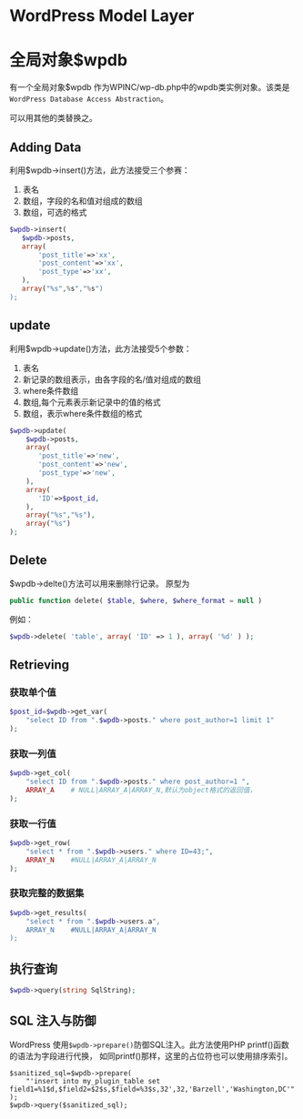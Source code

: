 # WordPress Model Layer

# 全局对象$wpdb
有一个全局对象$wpdb 作为WPINC/wp-db.php中的wpdb类实例对象。该类是
` WordPress Database Access Abstraction`。

可以用其他的类替换之。

## Adding Data 

利用$wpdb->insert()方法，此方法接受三个参赛：

1. 表名
2. 数组，字段的名和值对组成的数组
3. 数组，可选的格式

```PHP
$wpdb->insert(
   $wpdb->posts,
   array(
       'post_title'=>'xx',
       'post_content'=>'xx',
       'post_type'=>'xx',
   ),
   array("%s",%s","%s")
);
```

## update

利用$wpdb->update()方法，此方法接受5个参数：

1. 表名 
2. 新记录的数组表示，由各字段的名/值对组成的数组
3. where条件数组  
4. 数组,每个元素表示新记录中的值的格式
5. 数组，表示where条件数组的格式

```PHP
$wpdb->update(
    $wpdb->posts,
    array(
       'post_title'=>'new',
       'post_content'=>'new',
       'post_type'=>'new',
    ),
    array(
       'ID'=>$post_id,
    ),
    array("%s","%s"),
    array("%s")
);
```


## Delete
 
$wpdb->delte()方法可以用来删除行记录。 原型为
```PHP
public function delete( $table, $where, $where_format = null ) 
```
例如：
```PHP
$wpdb->delete( 'table', array( 'ID' => 1 ), array( '%d' ) );
```

## Retrieving


### 获取单个值
 

```PHP
$post_id=$wpdb->get_var(
    "select ID from ".$wpdb->posts." where post_author=1 limit 1"
);
```

### 获取一列值

```PHP
$wpdb->get_col(
    "select ID from ".$wpdb->posts." where post_author=1 ",
    ARRAY_A    # NULL|ARRAY_A|ARRAY_N,默认为object格式的返回值，
);
```

### 获取一行值

```PHP
$wpdb->get_row(
    "select * from ".$wpdb->users." where ID=43;",
    ARRAY_N    #NULL|ARRAY_A|ARRAY_N
);
```

### 获取完整的数据集

```PHP
$wpdb->get_results(
    "select * from ".$wpdb->users.a",
    ARRAY_N    #NULL|ARRAY_A|ARRAY_N
);
```

## 执行查询

```PHP
$wpdb->query(string SqlString);
```

## SQL 注入与防御

WordPress 使用`$wpdb->prepare()`防御SQL注入。此方法使用PHP printf()函数的语法为字段进行代换，
如同printf()那样，这里的占位符也可以使用排序索引。

```
$sanitized_sql=$wpdb->prepare(
    "'insert into my_plugin_table set field1=%1$d,$field2=$2$s,$field=%3$s,32',32,'Barzell','Washington,DC'"
);
$wpdb->query($sanitized_sql);
```



